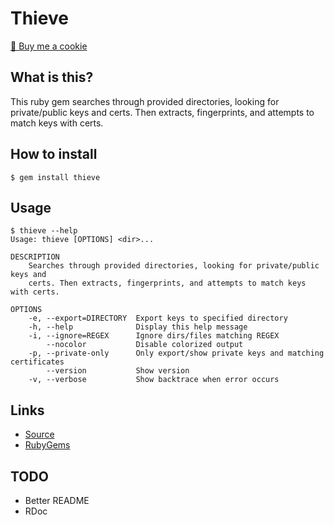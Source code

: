 # Thieve

<a href="https://www.buymeacoffee.com/mjwhitta">🍪 Buy me a cookie</a>

## What is this?

This ruby gem searches through provided directories, looking for
private/public keys and certs. Then extracts, fingerprints, and
attempts to match keys with certs.

## How to install

```
$ gem install thieve
```

## Usage

```
$ thieve --help
Usage: thieve [OPTIONS] <dir>...

DESCRIPTION
    Searches through provided directories, looking for private/public keys and
    certs. Then extracts, fingerprints, and attempts to match keys with certs.

OPTIONS
    -e, --export=DIRECTORY  Export keys to specified directory
    -h, --help              Display this help message
    -i, --ignore=REGEX      Ignore dirs/files matching REGEX
        --nocolor           Disable colorized output
    -p, --private-only      Only export/show private keys and matching certificates
        --version           Show version
    -v, --verbose           Show backtrace when error occurs
```

## Links

- [Source](https://github.com/mjwhitta/thieve)
- [RubyGems](https://rubygems.org/gems/thieve)

## TODO

- Better README
- RDoc
